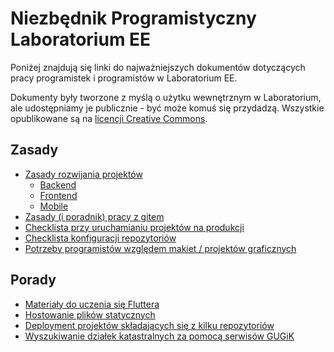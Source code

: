 # Niezbędnik Programistyczny Laboratorium EE

Poniżej znajdują się linki do najważniejszych dokumentów dotyczących pracy programistek i programistów w Laboratorium EE.

Dokumenty były tworzone z myślą o użytku wewnętrznym w Laboratorium, ale udostępniamy je publicznie - być może komuś się przydadzą. Wszystkie opublikowane są na [licencji Creative Commons](LICENSE).

## Zasady

- [Zasady rozwijania projektów](project_development.md)
  - [Backend](project_development_backend.md)
  - [Frontend](project_development_frontend.md)
  - [Mobile](project_development_mobile.md)
- [Zasady (i poradnik) pracy z gitem](gitflow.md)
- [Checklista przy uruchamianiu projektów na produkcji](launch_checklist.md)
- [Checklista konfiguracji repozytoriów](new_repo_checklist.md)
- [Potrzeby programistów względem makiet / projektów graficznych](https://github.com/EE/standardy/blob/master/wireframe_wishlist.md)

## Porady

- [Materiały do uczenia się Fluttera](flutter101.md)
- [Hostowanie plików statycznych](static.md)
- [Deployment projektów składających się z kilku repozytoriów](multirepo_deployment.md)
- [Wyszukiwanie działek katastralnych za pomocą serwisów GUGiK](gugik_know_how.md)
